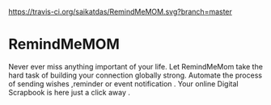 https://travis-ci.org/saikatdas/RemindMeMOM.svg?branch=master
# RemindMeMOM
Never ever miss anything important of your life. Let RemindMeMom take the hard task of building your connection globally strong. Automate the process of sending wishes ,reminder or event notification . Your online Digital Scrapbook is here just a click away .
